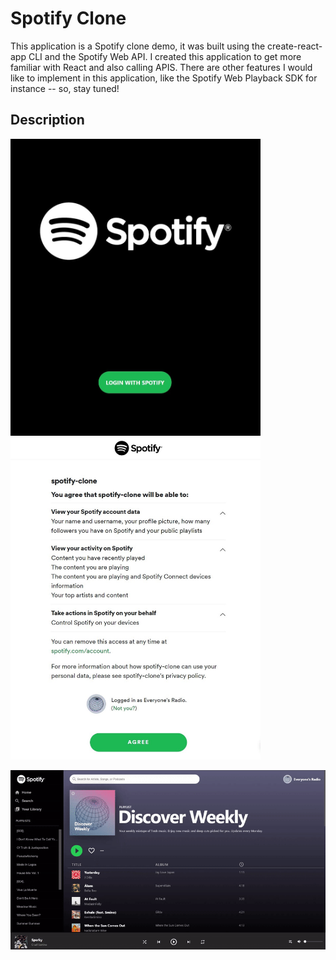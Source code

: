 # Spotify Clone
This application is a Spotify clone demo, it was built using the create-react-app CLI and the Spotify Web API. I created this application to get more familiar with React and also calling APIS. There are other features I would like to implement in this application, like the Spotify Web Playback SDK for instance -- so, stay tuned!

## Description

<img src="https://github.com/GeorgeArubi/Spotify-Clone/blob/master/demo/login.jpg" alt="Login" width="400"/>       <img src="https://github.com/GeorgeArubi/Spotify-Clone/blob/master/demo/auth.jpg" alt="Login" width="400"/>


<img src="https://github.com/GeorgeArubi/Spotify-Clone/blob/master/demo/demo.gif" alt="Login" width="777"/>


